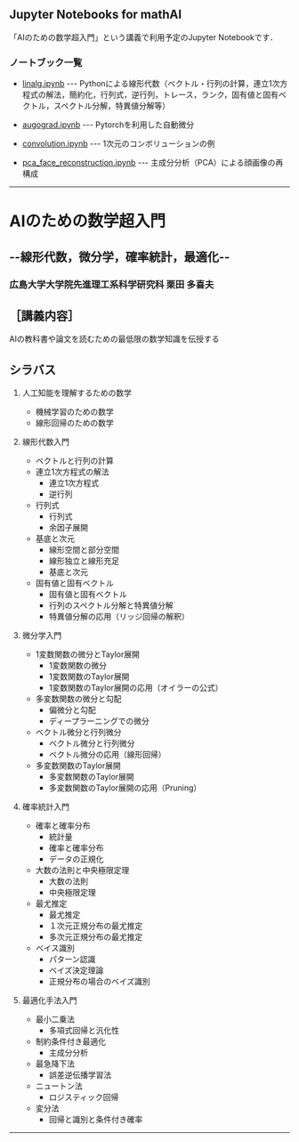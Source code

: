 ## Jupyter Notebooks for mathAI

「AIのための数学超入門」という講義で利用予定のJupyter Notebookです．

### ノートブック一覧

+ [linalg.ipynb](https://github.com/namoshi/mathAI/blob/master/linalg.ipynb) --- Pythonによる線形代数（ベクトル・行列の計算，連立1次方程式の解法，簡約化，行列式，逆行列，トレース，ランク，固有値と固有ベクトル，スペクトル分解，特異値分解等）

+ [augograd.ipynb](https://github.com/namoshi/mathAI/blob/master/autograd.ipynb)  --- Pytorchを利用した自動微分

+ [convolution.ipynb](https://github.com/namoshi/mathAI/blob/master/convolution.ipynb)  ---  1次元のコンボリューションの例

+ [pca_face_reconstruction.ipynb](https://github.com/namoshi/mathAI/blob/master/pca_face_reconstruction.ipynb)  ---  主成分分析（PCA）による顔画像の再構成


---
# AIのための数学超入門
## --線形代数，微分学，確率統計，最適化-- 
### 広島大学大学院先進理工系科学研究科 栗田 多喜夫

## ［講義内容］
  AIの教科書や論文を読むための最低限の数学知識を伝授する


## シラバス

1. 人工知能を理解するための数学 
   + 機械学習のための数学 
   + 線形回帰のための数学 


2. 線形代数入門 
   + ベクトルと行列の計算 
   + 連立1次方程式の解法
	 - 連立1次方程式
	 - 逆行列
   + 行列式
	 - 行列式
	 - 余因子展開
   + 基底と次元
	 - 線形空間と部分空間
	 - 線形独立と線形充足
	 - 基底と次元
   + 固有値と固有ベクトル
	 - 固有値と固有ベクトル
	 - 行列のスペクトル分解と特異値分解
	 - 特異値分解の応用（リッジ回帰の解釈）


3. 微分学入門
   + 1変数関数の微分とTaylor展開
	   - 1変数関数の微分
	   - 1変数関数のTaylor展開
	   - 1変数関数のTaylor展開の応用（オイラーの公式）
   + 多変数関数の微分と勾配
	 - 偏微分と勾配
	 - ディープラーニングでの微分
   + ベクトル微分と行列微分
	 - ベクトル微分と行列微分
	 - ベクトル微分の応用（線形回帰）
   + 多変数関数のTaylor展開
	 - 多変数関数のTaylor展開
	 - 多変数関数のTaylor展開の応用（Pruning）


4. 確率統計入門 
    + 確率と確率分布
      - 統計量
      - 確率と確率分布
      - データの正規化
    + 大数の法則と中央極限定理
      - 大数の法則
      - 中央極限定理
    + 最尤推定
      - 最尤推定
      - １次元正規分布の最尤推定
      - 多次元正規分布の最尤推定
    + ベイス識別
      - パターン認識
      - ベイズ決定理論
      - 正規分布の場合のベイズ識別


5. 最適化手法入門
    + 最小二乗法
      - 多項式回帰と汎化性
    + 制約条件付き最適化
      - 主成分分析
    + 最急降下法
      - 誤差逆伝播学習法
    + ニュートン法
      - ロジスティック回帰
    + 変分法
      - 回帰と識別と条件付き確率 
---


